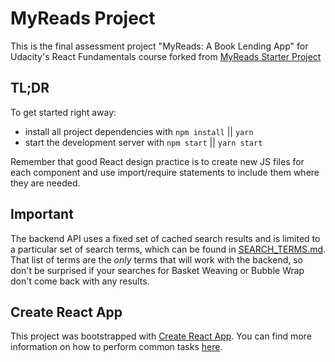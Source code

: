 # MyReads Project

This is the final assessment project "MyReads: A Book Lending App" for Udacity's React Fundamentals course forked from [MyReads Starter Project](https://github.com/udacity/reactnd-project-myreads-starter)

## TL;DR

To get started right away:

* install all project dependencies with `npm install` || `yarn`
* start the development server with `npm start` || `yarn start`


Remember that good React design practice is to create new JS files for each component and use import/require statements to include them where they are needed.

## Important
The backend API uses a fixed set of cached search results and is limited to a particular set of search terms, which can be found in [SEARCH_TERMS.md](SEARCH_TERMS.md). That list of terms are the _only_ terms that will work with the backend, so don't be surprised if your searches for Basket Weaving or Bubble Wrap don't come back with any results.

## Create React App

This project was bootstrapped with [Create React App](https://github.com/facebookincubator/create-react-app). You can find more information on how to perform common tasks [here](https://github.com/facebookincubator/create-react-app/blob/master/packages/react-scripts/template/README.md).



